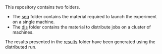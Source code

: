 This repository contains two folders.

- The [seq](/run/seq) folder contains the material required to launch the experiment on a single machine.
- The [dis](/dis) folder contains the material to distribute jobs on a cluster of machines.

The results presented in the [results](../results) folder have been generated using the distributed run.

